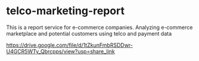 # telco-marketing-report
This is a report service for e-commerce companies.
Analyzing e-commerce marketplace and potential customers using telco and payment data

https://drive.google.com/file/d/1tZkunFmbRSDDwr-U4GCR5WTy_Qbrcpps/view?usp=share_link
